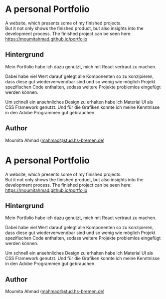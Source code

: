 # A personal Portfolio

A website, which presents some of my finished projects. <br/> But it not only shows the finished product, but also insights into the development process.
The finished project can be seen here: https://moumitahmad.github.io/portfolio

## Hintergrund

Mein Portfolio habe ich dazu genutzt, mich mit React vertraut zu machen.

Dabei habe viel Wert darauf gelegt alle Komponenten so zu konzipieren, dass diese gut wiederverwendbar sind und so wenig wie möglich Projekt spezifischen Code enthalten, sodass weitere Projekte problemlos eingefügt werden können.

Um schnell ein ansehnliches Design zu erhalten habe ich Material UI als CSS Framework genutzt. Und für die Grafiken konnte ich meine Kenntnisse in den Adobe Programmen gut gebrauchen.

## Author

Moumita Ahmad
(mahmad@stud.hs-bremen.de)
# A personal Portfolio

A website, which presents some of my finished projects. <br/> But it not only shows the finished product, but also insights into the development process.
The finished project can be seen here: https://moumitahmad.github.io/portfolio

## Hintergrund

Mein Portfolio habe ich dazu genutzt, mich mit React vertraut zu machen.

Dabei habe viel Wert darauf gelegt alle Komponenten so zu konzipieren, dass diese gut wiederverwendbar sind und so wenig wie möglich Projekt spezifischen Code enthalten, sodass weitere Projekte problemlos eingefügt werden können.

Um schnell ein ansehnliches Design zu erhalten habe ich Material UI als CSS Framework genutzt. Und für die Grafiken konnte ich meine Kenntnisse in den Adobe Programmen gut gebrauchen.

## Author

Moumita Ahmad
(mahmad@stud.hs-bremen.de)
